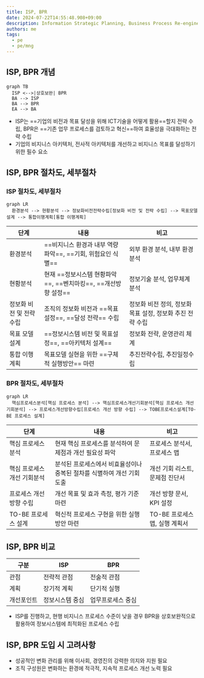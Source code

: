 ```yaml
---
title: ISP, BPR
date: 2024-07-22T14:55:48.908+09:00
description: Information Strategic Planning, Business Process Re-engineering
authors: me
tags:
  - pe
  - pe/mng
---
```


## ISP, BPR 개념

```mermaid
graph TB
  ISP <-->|상호보완| BPR
  BA --> ISP
  BA --> BPR
  EA --> BA
```

- ISP는 ==기업의 비전과 목표 달성을 위해 ICT기술을 어떻게 활용==할지 전략 수립, BPR은 ==기존 업무 프로세스를 검토하고 혁신==하여 효율성을 극대화하는 전략 수립
- 기업의 비지니스 아키텍처, 전사적 아키텍처를 개선하고 비지니스 목표를 달성하기 위한 필수 요소

## ISP, BPR 절차도, 세부절차

### ISP 절차도, 세부절차

```mermaid
graph LR
  환경분석 --> 현황분석 --> 정보화비전전략수립[정보화 비전 및 전략 수립] --> 목표모델설계 --> 통합이행계획[통합 이행계획]
```

| 단계 | 내용 | 비고 |
| --- | --- | --- |
| 환경분석 | ==비지니스 환경과 내부 역량 파악==, ==기회, 위험요인 식별== | 외부 환경 분석, 내부 환경 분석 |
| 현황분석 | 현재 ==정보시스템 현황파악==, ==벤치마킹==, ==개선방향 설정== | 정보기술 분석, 업무체계 분석 |
| 정보화 비전 및 전략수립 | 조직의 정보화 비전과 ==목표 설정==, ==달성 전략== 수립 | 정보화 비전 정의, 정보화 목표 설정, 정보화 추진 전략 수립 |
| 목표 모델 설계 | ==정보시스템 비전 및 목표설정==, ==아키텍처 설계== | 정보화 전략, 운영관리 체계 |
| 통합 이행계획 | 목표모델 실현을 위한 ==구체적 실행방안== 마련 | 추진전략수립, 추진일정수립 |

### BPR 절차도, 세부절차

```mermaid
graph LR  
  핵심프로세스분석[핵심 프로세스 분석] --> 핵심프로세스개선기회분석[핵심 프로세스 개선 기회분석] --> 프로세스개선방향수립[프로세스 개선 방향 수립] --> TOBE프로세스설계[TO-BE 프로세스 설계]
```

| 단계 | 내용 | 비고 |
| --- | --- | --- |
| 핵심 프로세스 분석 | 현재 핵심 프로세스를 분석하여 문제점과 개선 필요성 파악 | 프로세스 분석서, 프로세스 맵 |
| 핵심 프로세스 개선 기회분석 | 분석된 프로세스에서 비효율성이나 중복된 절차를 식별하여 개선 기회 도출 | 개선 기회 리스트, 문제점 진단서 |
| 프로세스 개선 방향 수립 | 개선 목표 및 효과 측정, 평가 기준 마련 | 개선 방향 문서, KPI 설정 |
| TO-BE 프로세스 설계 | 혁신적 프로세스 구현을 위한 실행방안 마련 | TO-BE 프로세스 맵, 실행 계획서 |

## ISP, BPR 비교

| 구분 | ISP | BPR |
| --- | --- | --- |
| 관점 | 전략적 관점 | 전술적 관점 |
| 계획 | 장기적 계획 | 단기적 실행 |
| 개선포인트 | 정보시스템 중심 | 업무프로세스 중심 |

- ISP를 진행하고, 현행 비지니스 프로세스 수준이 낮을 경우 BPR을 상호보완적으로 활용하여 정보시스템에 최적화된 프로세스 수립

## ISP, BPR 도입 시 고려사항

- 성공적인 변화 관리를 위해 이사회, 경영진의 강력한 의지와 지원 필요
- 조직 구성원은 변화하는 환경에 적극적, 지속적 프로세스 개선 노력 필요
